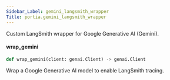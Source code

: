 ```yaml
---
Sidebar_Label: gemini_langsmith_wrapper
Title: portia.gemini_langsmith_wrapper
---
```


Custom LangSmith wrapper for Google Generative AI (Gemini).

#### wrap\_gemini

```python
def wrap_gemini(client: genai.Client) -> genai.Client
```

Wrap a Google Generative AI model to enable LangSmith tracing.

